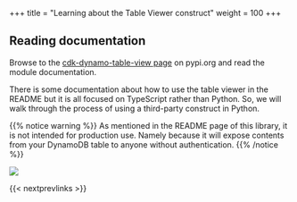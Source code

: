 +++
title = "Learning about the Table Viewer construct"
weight = 100
+++

## Reading documentation

Browse to the [cdk-dynamo-table-view
page](https://pypi.org/project/cdk-dynamo-table-view/) on pypi.org and
read the module documentation.

There is some documentation about how to use the table viewer in the README but it is all focused on TypeScript rather than Python.  So, we will walk through the process of using a third-party construct in Python.

{{% notice warning %}}
As mentioned in the README page of this library, it is not intended for production use. Namely because
it will expose contents from your DynamoDB table to anyone without authentication.
{{% /notice %}}

![](./table-viewer-pypi.png)

{{< nextprevlinks >}}